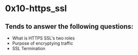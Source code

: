 # 0x10-https_ssl

## Tends to answer the following questions:
* What is HTTPS SSL's two roles
* Purpose of encryptying
traffic
* SSL Termination